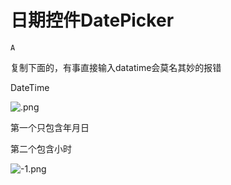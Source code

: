 # 日期控件DatePicker

`A`

复制下面的，有事直接输入datatime会莫名其妙的报错

DateTime

![.png](image/.png)

第一个只包含年月日

第二个包含小时

![-1.png](image/-1.png)
